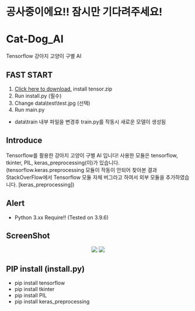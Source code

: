 # 공사중이에요!! 잠시만 기다려주세요!
# Cat-Dog_AI
Tensorflow 강아지 고양이 구별 AI

## FAST START
1. <a href="https://github.com/tionlab/Cat-Dog_AI/releases/tag/Stable1.0.0">Click here to download.</a> install tensor.zip
2. Run install.py (필수)
3. Change data\test\test.jpg (선택)
3. Run main.py
+ data\train 내부 파일을 변경후 train.py를 작동시 새로운 모델이 생성됨

## Introduce
Tensorflow를 활용한 강아지 고양이 구별 AI 입니다!
사용한 모듈은 tensorflow, tkinter, PIL, keras_preprocessing(이)가 있습니다.
(tensorflow.keras.preprocessing 모듈이 작동이 안되어 찾아본 결과 StackOverFlow에서 Tensorflow 모듈 자체 버그라고 하여서 외부 모듈을 추가하였습니다. [keras_preprocessing])

## Alert

- Python 3.xx Require!! (Tested on 3.9.6)

## ScreenShot

<p align="center">
<img src="https://i.ibb.co/fQd1kGG/sfwf.png"></img>
<img src="hhttps://i.ibb.co/28SX1wT/sdfs.png"></img>
</p>

## PIP install (install.py)

- pip install tensorflow
- pip install tkinter
- pip install PIL
- pip install keras_preprocessing
